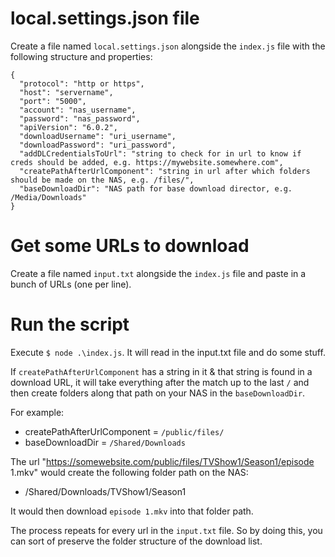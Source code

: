 # local.settings.json file
Create a file named `local.settings.json` alongside the `index.js` file with the following structure and properties:

```
{
  "protocol": "http or https",
  "host": "servername",
  "port": "5000",
  "account": "nas_username",
  "password": "nas_password",
  "apiVersion": "6.0.2",
  "downloadUsername": "uri_username",
  "downloadPassword": "uri_password",
  "addDLCredentialsToUrl": "string to check for in url to know if creds should be added, e.g. https://mywebsite.somewhere.com",
  "createPathAfterUrlComponent": "string in url after which folders should be made on the NAS, e.g. /files/",
  "baseDownloadDir": "NAS path for base download director, e.g. /Media/Downloads"
}
```

# Get some URLs to download
Create a file named `input.txt` alongside the `index.js` file and paste in a bunch of URLs (one per line).

# Run the script
Execute `$ node .\index.js`. It will read in the input.txt file and do some stuff.

If `createPathAfterUrlComponent` has a string in it & that string is found in a download URL, it will take everything after the match up to the last `/` and then create folders along that path on your NAS in the `baseDownloadDir`.

For example:
* createPathAfterUrlComponent = `/public/files/`
* baseDownloadDir = `/Shared/Downloads`

The url "https://somewebsite.com/public/files/TVShow1/Season1/episode 1.mkv" would create the following folder path on the NAS:
* /Shared/Downloads/TVShow1/Season1

It would then download `episode 1.mkv` into that folder path.

The process repeats for every url in the `input.txt` file. So by doing this, you can sort of preserve the folder structure of the download list.
